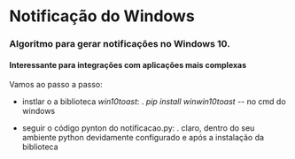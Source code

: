 # Notificação do Windows 

### Algoritmo para gerar notificações no Windows 10. 

#### Interessante para integrações com aplicações mais complexas

Vamos ao passo a passo:

- instlar o a biblioteca _win10toast_: 
    . _pip install winwin10toast_ -- no cmd do windows


- seguir o código pynton do notificacao.py:
    . claro, dentro do seu ambiente python devidamente configurado e após a instalação da biblioteca 


